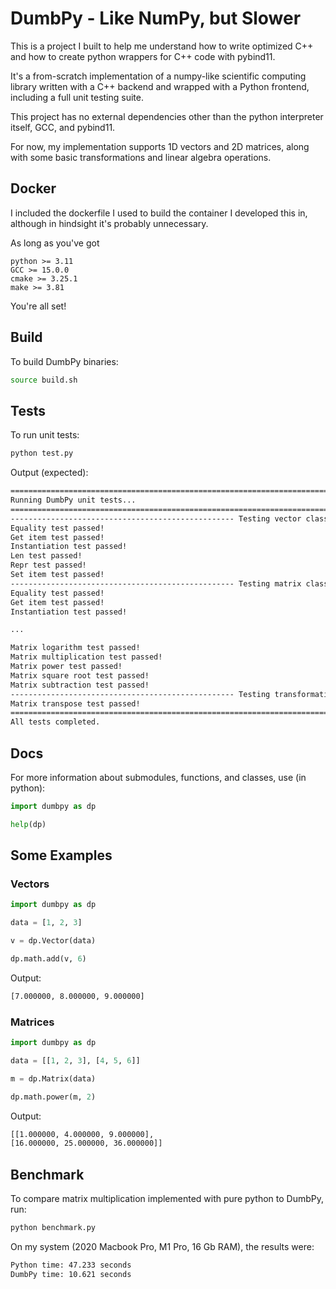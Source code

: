 # DumbPy - Like NumPy, but Slower

This is a project I built to help me understand how to write optimized C++ and how to create python wrappers for C++ code with pybind11. 

It's a from-scratch implementation of a numpy-like scientific computing library written with a C++ backend and wrapped with a Python frontend, including a full unit testing suite.

This project has no external dependencies other than the python interpreter itself, GCC, and pybind11.

For now, my implementation supports 1D vectors and 2D matrices, along with some basic transformations and linear algebra operations.

## Docker

I included the dockerfile I used to build the container I developed this in, although in hindsight it's probably unnecessary.

As long as you've got 

```
python >= 3.11
GCC >= 15.0.0
cmake >= 3.25.1
make >= 3.81
```

You're all set!

## Build

To build DumbPy binaries:

```bash
source build.sh
```

## Tests

To run unit tests:

```bash
python test.py
```

Output (expected):

```bash
=============================================================================================================================
Running DumbPy unit tests...
=============================================================================================================================
-------------------------------------------------- Testing vector class... --------------------------------------------------
Equality test passed!
Get item test passed!
Instantiation test passed!
Len test passed!
Repr test passed!
Set item test passed!
-------------------------------------------------- Testing matrix class... --------------------------------------------------
Equality test passed!
Get item test passed!
Instantiation test passed!

...

Matrix logarithm test passed!
Matrix multiplication test passed!
Matrix power test passed!
Matrix square root test passed!
Matrix subtraction test passed!
-------------------------------------------------- Testing transformations... --------------------------------------------------
Matrix transpose test passed!
=============================================================================================================================
All tests completed.

```

## Docs

For more information about submodules, functions, and classes, use (in python):

```python
import dumbpy as dp

help(dp)
```

## Some Examples

### Vectors
```python
import dumbpy as dp

data = [1, 2, 3]

v = dp.Vector(data)

dp.math.add(v, 6)
```

Output:

```bash
[7.000000, 8.000000, 9.000000]
```

### Matrices

```python
import dumbpy as dp

data = [[1, 2, 3], [4, 5, 6]]

m = dp.Matrix(data)

dp.math.power(m, 2)
```

Output:

```bash
[[1.000000, 4.000000, 9.000000], 
[16.000000, 25.000000, 36.000000]]
```

## Benchmark

To compare matrix multiplication implemented with pure python to DumbPy, run:

```bash
python benchmark.py
```

On my system (2020 Macbook Pro, M1 Pro, 16 Gb RAM), the results were:

```bash
Python time: 47.233 seconds
DumbPy time: 10.621 seconds
```
